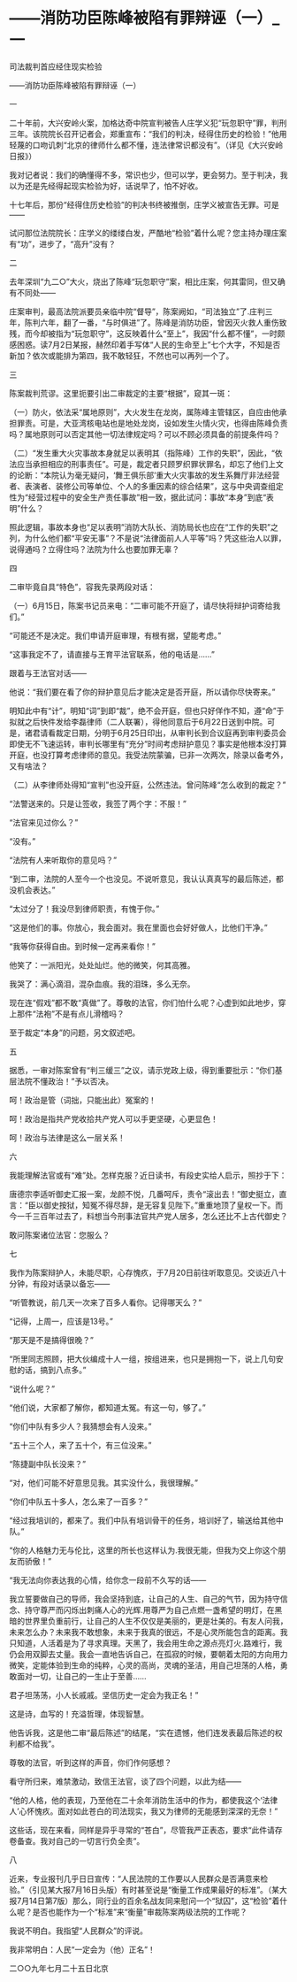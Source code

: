 # ——消防功臣陈峰被陷有罪辩诬（一）_一

司法裁判首应经住现实检验

——消防功臣陈峰被陷有罪辩诬（一）

一

二十年前，大兴安岭火案，加格达奇中院宣判被告人庄学义犯“玩忽职守”罪，判刑三年。该院院长召开记者会，郑重宣布：“我们的判决，经得住历史的检验！”他用轻蔑的口吻讥刺“北京的律师什么都不懂，连法律常识都没有”。（详见《大兴安岭日报》）

我对记者说：我们的确懂得不多，常识也少，但可以学，更会努力。至于判决，我以为还是先经得起现实检验为好，话说早了，怕不好收。

十七年后，那份“经得住历史检验”的判决书终被推倒，庄学义被宣告无罪。可是——

试问那位法院院长：庄学义的缕缕白发，严酷地“检验”着什么呢？您主持办理庄案有“功”，进步了，“高升”没有？

二

去年深圳“九二○”大火，烧出了陈峰“玩忽职守”案，相比庄案，何其雷同，但又确有不同处——

庄案审判，最高法院派要员亲临中院“督导”，陈案阙如，“司法独立”了.庄判三年，陈判六年，翻了一番，“与时俱进”了。陈峰是消防功臣，曾因灭火救人重伤致残，而今却被指为“玩忽职守”，这反映着什么“至上”，我因“什么都不懂”，一时颇感困惑。读7月2日某报，赫然印着手写体“人民的生命至上”七个大字，不知是否新加？依次或能排为第四，我不敢轻狂，不然也可以再列一个了。

三

陈案裁判荒谬。这里扼要引出二审裁定的主要“根据”，窥其一斑：

（一）防火，依法采“属地原则”，大火发生在龙岗，属陈峰主管辖区，自应由他承担罪责。可是，大亚湾核电站也是地处龙岗，设如发生火情火灾，也得由陈峰负责吗？属地原则可以否定其他一切法律规定吗？可以不顾必须具备的前提条件吗？

（二）“发生重大火灾事故本身就足以表明其（指陈峰）工作的失职”，因此，“依法应当承担相应的刑事责任”。可是，裁定者只顾罗织罪状罪名，却忘了他们上文的论断：“本院认为毫无疑问，‘舞王俱乐部’重大火灾事故的发生系舞厅非法经营者、表演者、装修公司等单位、个人的多重因素的综合结果”，这与中央调查组定性为“经营过程中的安全生产责任事故”相一致，据此试问：事故“本身”到底“表明”什么？

照此逻辑，事故本身也“足以表明”消防大队长、消防局长也应在“工作的失职”之列，为什么他们都“平安无事”？不是说“法律面前人人平等”吗？凭这些治人以罪，说得通吗？立得住吗？法院为什么也要加罪无辜？

四

二审毕竟自具“特色”，容我先录两段对话：

（一）6月15日，陈案书记员来电：“二审可能不开庭了，请尽快将辩护词寄给我们。”

“可能还不是决定。我们申请开庭审理，有根有据，望能考虑。”

“这事我定不了，请直接与王育平法官联系，他的电话是……”

跟着与王法官对话——

他说：“我们要在看了你的辩护意见后才能决定是否开庭，所以请你尽快寄来。”

明知此中有“计”，明知“词”到即“裁”，绝不会开庭，但也只好佯作不知，遵“命”于拟就之后快件发给李磊律师（二人联署），得他同意后于6月22日送到中院。可是，诸君请看裁定日期，分明于6月25日印出，从审判长到合议庭再到审判委员会即使无不飞速运转，审判长哪里有“充分”时间考虑辩护意见？事实是他根本没打算开庭，也没打算考虑律师的意见。我受法院蒙骗，已非一次两次，除录以备考外，又有啥法？

（二）从李律师处得知“宣判”也没开庭，公然违法。曾问陈峰“怎么收到的裁定？”

“法警送来的。只是让签收，我签了两个字：不服！”

“法官来见过你么？”

“没有。”

“法院有人来听取你的意见吗？”

“到二审，法院的人至今一个也没见。不说听意见，我认认真真写的最后陈述，都没机会表达。”

“太过分了！我没尽到律师职责，有愧于你。”

“这是他们的事。你放心，我会面对。我在里面也会好好做人，比他们干净。”

“我等你获得自由。到时候一定再来看你！”

他笑了：一派阳光，处处灿烂。他的微笑，何其高雅。

我哭了：满心滴泪，混杂血痕。我的泪珠，多么无奈。

现在连“假戏”都不敢“真做”了。尊敬的法官，你们怕什么呢？心虚到如此地步，穿上那件“法袍”不是有点儿滑稽吗？

至于裁定“本身”的问题，另文叙述吧。

五

据悉，一审对陈案曾有“判三缓三”之议，请示党政上级，得到重要批示：“你们基层法院不懂政治！”予以否决。

呵！政治是管（词拙，只能出此）冤案的！

呵！政治是指共产党收拾共产党人可以手更坚硬，心更显色！

呵！政治与法律是这么一层关系！

六

我能理解法官或有“难”处。怎样克服？近日读书，有段史实给人启示，照抄于下：

唐德宗李适听御史汇报一案，龙颜不悦，几番呵斥，责令“滚出去！”御史挺立，直言：“臣以御史按狱，知冤不得尽辞，是无容复见陛下。”重重地顶了皇权一下。而今一千三百年过去了，料想当今刑事法官共产党人居多，怎么还比不上古代御史？

敢问陈案诸位法官：您服么？

七

我作为陈案辩护人，未能尽职，心存愧疚，于7月20日前往听取意见。交谈近八十分钟，有段对话录以备忘——

“听管教说，前几天一次来了百多人看你。记得哪天么？”

“记得，上周一，应该是13号。”

“那天是不是搞得很晚？”

“所里同志照顾，把大伙编成十人一组，按组进来，也只是拥抱一下，说上几句安慰的话，搞到八点多。”

“说什么呢？”

“他们说，大家都了解你，都知道太冤。有这一句，够了。”

“你们中队有多少人？我猜想会有人没来。”

“五十三个人，来了五十个，有三位没来。”

“陈捷副中队长没来？”

“对，他们可能不好意思见我。其实没什么，我很理解。”

“你们中队五十多人，怎么来了一百多？”

“经过我培训的，都来了。我们中队有培训骨干的任务，培训好了，输送给其他中队。”

“你的人格魅力无与伦比，这里的所长也这样认为.我很无能，但我为交上你这个朋友而骄傲！”

“我无法向你表达我的心情，给你念一段前不久写的话——

我立誓要做自己的导师，我会坚持到底，让自己的人生、自己的气节，因为持守信念、持守尊严而闪烁出刺痛人心的光辉.用尊严为自己点燃一盏希望的明灯，在黑暗的世界里负重前行，让自己的人生不仅仅是美丽的，更是壮美的。有友人问我，未来怎么办？未来我不敢想象，未来于我真的很远，不是心灵所能包含的距离。我只知道，人活着是为了寻求真理。天黑了，我会用生命之源点亮灯火.路难行，我仍会用双脚去丈量。我会一直地告诉自己，在孤寂的时候，要朝着太阳的方向用力微笑，定能体验到生命的纯粹，心灵的高尚，灵魂的圣洁，用自己坦荡的人格，勇敢面对一切，让自己的一生止于至善……

君子坦荡荡，小人长戚戚。坚信历史一定会为我正名！”

这是诗，血写的！充溢哲理，体现智慧。

他告诉我，这是他二审“最后陈述”的结尾，“实在遗憾，他们连发表最后陈述的权利都不给我”。

尊敬的法官，听到这样的声音，你们作何感想？

看守所归来，难禁激动，致信王法官，谈了四个问题，以此为结——

“他的人格，他的表现，乃至他在二十余年消防生活中的作为，都使我这个‘法律人’心怀愧疚。面对如此苍白的司法现实，我又为律师的无能感到深深的无奈！”

这些话，现在来看，同样是异乎寻常的“苍白”，尽管我严正表态，要求“此件请存卷备查。我对自己的一切言行负全责”。

八

近来，专业报刊几乎日日宣传：“人民法院的工作要以人民群众是否满意来检验。”（引见某大报7月16日头版）有时甚至说是“衡量工作成果最好的标准”。（某大报7月14日第7版）那么，同行业的百余名战友同来慰问一个“狱囚”，这“检验”着什么呢？是否也能作为一个“标准”来“衡量”审裁陈案两级法院的工作呢？

我说不明白。我指望“人民群众”的评说。

我非常明白：人民“一定会为（他）正名”！

二○○九年七月二十五日北京